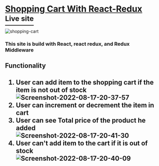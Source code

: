 <a href='https://redux-shoping-cart-react.netlify.app/'>
<h1>
Shopping Cart With React-Redux <sup>Live site</sup></h1></a>

<img src="https://i.ibb.co/C8RnPyW/shopping-cart.png" alt="shopping-cart" border="0">

<h3>This site is build with React, react redux, and Redux Middleware</h3>
<h2>Functionality<h2>
<ol>
<li>User can add item to the shopping cart if the item is not out of stock</li>
<img src="https://i.ibb.co/F68XDSs/Screenshot-2022-08-17-20-37-57.png" alt="Screenshot-2022-08-17-20-37-57" border="0">
<li>User can increment or decrement the item in cart</li>
<li>User can see Total price of the product he added</li>
<img src="https://i.ibb.co/w797MQ4/Screenshot-2022-08-17-20-41-30.png" alt="Screenshot-2022-08-17-20-41-30" >
<li>User can't add item to the cart if it is out of stock</li>
<img src="https://i.ibb.co/tJ6PrQF/Screenshot-2022-08-17-20-40-09.png" alt="Screenshot-2022-08-17-20-40-09" border="0">
</ol>
